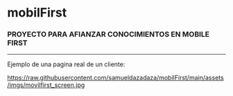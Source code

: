 # mobilFirst

### PROYECTO PARA AFIANZAR CONOCIMIENTOS EN MOBILE FIRST 

--------

Ejemplo de una pagina real de un cliente:



https://raw.githubusercontent.com/samueldazadaza/mobilFirst/main/assets/imgs/movilfirst_screen.jpg
